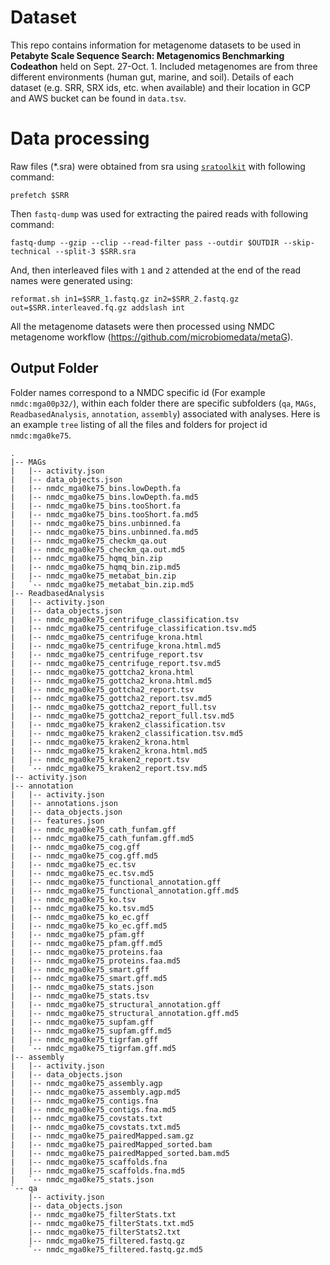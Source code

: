 # Dataset

This repo contains information for metagenome datasets to be used in **Petabyte Scale Sequence Search: Metagenomics Benchmarking Codeathon** held on Sept. 27-Oct. 1. Included metagenomes are from three different environments (human gut, marine, and soil). Details of each dataset (e.g. SRR, SRX ids, etc. when available) and their location in GCP and AWS bucket can be found in `data.tsv`.

# Data processing
Raw files (*.sra) were obtained from sra using [`sratoolkit`](https://github.com/ncbi/sra-tools) with following command:

```
prefetch $SRR
```

Then `fastq-dump` was used for extracting the paired reads with following command:

```
fastq-dump --gzip --clip --read-filter pass --outdir $OUTDIR --skip-technical --split-3 $SRR.sra
```

And, then interleaved files with `1` and `2` attended at the end of the read names were generated using:

```
reformat.sh in1=$SRR_1.fastq.gz in2=$SRR_2.fastq.gz out=$SRR.interleaved.fq.gz addslash int
```
All the metagenome datasets were then processed using NMDC metagenome workflow (https://github.com/microbiomedata/metaG). 

## Output Folder
Folder names correspond to a NMDC specific id (For example `nmdc:mga00p32/`), within each folder there are specific subfolders (`qa`, `MAGs`, `ReadbasedAnalysis`, `annotation`, `assembly`) associated with analyses. Here is an example `tree` listing of all the files and folders for project id `nmdc:mga0ke75`.

```
.
|-- MAGs
|   |-- activity.json
|   |-- data_objects.json
|   |-- nmdc_mga0ke75_bins.lowDepth.fa
|   |-- nmdc_mga0ke75_bins.lowDepth.fa.md5
|   |-- nmdc_mga0ke75_bins.tooShort.fa
|   |-- nmdc_mga0ke75_bins.tooShort.fa.md5
|   |-- nmdc_mga0ke75_bins.unbinned.fa
|   |-- nmdc_mga0ke75_bins.unbinned.fa.md5
|   |-- nmdc_mga0ke75_checkm_qa.out
|   |-- nmdc_mga0ke75_checkm_qa.out.md5
|   |-- nmdc_mga0ke75_hqmq_bin.zip
|   |-- nmdc_mga0ke75_hqmq_bin.zip.md5
|   |-- nmdc_mga0ke75_metabat_bin.zip
|   `-- nmdc_mga0ke75_metabat_bin.zip.md5
|-- ReadbasedAnalysis
|   |-- activity.json
|   |-- data_objects.json
|   |-- nmdc_mga0ke75_centrifuge_classification.tsv
|   |-- nmdc_mga0ke75_centrifuge_classification.tsv.md5
|   |-- nmdc_mga0ke75_centrifuge_krona.html
|   |-- nmdc_mga0ke75_centrifuge_krona.html.md5
|   |-- nmdc_mga0ke75_centrifuge_report.tsv
|   |-- nmdc_mga0ke75_centrifuge_report.tsv.md5
|   |-- nmdc_mga0ke75_gottcha2_krona.html
|   |-- nmdc_mga0ke75_gottcha2_krona.html.md5
|   |-- nmdc_mga0ke75_gottcha2_report.tsv
|   |-- nmdc_mga0ke75_gottcha2_report.tsv.md5
|   |-- nmdc_mga0ke75_gottcha2_report_full.tsv
|   |-- nmdc_mga0ke75_gottcha2_report_full.tsv.md5
|   |-- nmdc_mga0ke75_kraken2_classification.tsv
|   |-- nmdc_mga0ke75_kraken2_classification.tsv.md5
|   |-- nmdc_mga0ke75_kraken2_krona.html
|   |-- nmdc_mga0ke75_kraken2_krona.html.md5
|   |-- nmdc_mga0ke75_kraken2_report.tsv
|   `-- nmdc_mga0ke75_kraken2_report.tsv.md5
|-- activity.json
|-- annotation
|   |-- activity.json
|   |-- annotations.json
|   |-- data_objects.json
|   |-- features.json
|   |-- nmdc_mga0ke75_cath_funfam.gff
|   |-- nmdc_mga0ke75_cath_funfam.gff.md5
|   |-- nmdc_mga0ke75_cog.gff
|   |-- nmdc_mga0ke75_cog.gff.md5
|   |-- nmdc_mga0ke75_ec.tsv
|   |-- nmdc_mga0ke75_ec.tsv.md5
|   |-- nmdc_mga0ke75_functional_annotation.gff
|   |-- nmdc_mga0ke75_functional_annotation.gff.md5
|   |-- nmdc_mga0ke75_ko.tsv
|   |-- nmdc_mga0ke75_ko.tsv.md5
|   |-- nmdc_mga0ke75_ko_ec.gff
|   |-- nmdc_mga0ke75_ko_ec.gff.md5
|   |-- nmdc_mga0ke75_pfam.gff
|   |-- nmdc_mga0ke75_pfam.gff.md5
|   |-- nmdc_mga0ke75_proteins.faa
|   |-- nmdc_mga0ke75_proteins.faa.md5
|   |-- nmdc_mga0ke75_smart.gff
|   |-- nmdc_mga0ke75_smart.gff.md5
|   |-- nmdc_mga0ke75_stats.json
|   |-- nmdc_mga0ke75_stats.tsv
|   |-- nmdc_mga0ke75_structural_annotation.gff
|   |-- nmdc_mga0ke75_structural_annotation.gff.md5
|   |-- nmdc_mga0ke75_supfam.gff
|   |-- nmdc_mga0ke75_supfam.gff.md5
|   |-- nmdc_mga0ke75_tigrfam.gff
|   `-- nmdc_mga0ke75_tigrfam.gff.md5
|-- assembly
|   |-- activity.json
|   |-- data_objects.json
|   |-- nmdc_mga0ke75_assembly.agp
|   |-- nmdc_mga0ke75_assembly.agp.md5
|   |-- nmdc_mga0ke75_contigs.fna
|   |-- nmdc_mga0ke75_contigs.fna.md5
|   |-- nmdc_mga0ke75_covstats.txt
|   |-- nmdc_mga0ke75_covstats.txt.md5
|   |-- nmdc_mga0ke75_pairedMapped.sam.gz
|   |-- nmdc_mga0ke75_pairedMapped_sorted.bam
|   |-- nmdc_mga0ke75_pairedMapped_sorted.bam.md5
|   |-- nmdc_mga0ke75_scaffolds.fna
|   |-- nmdc_mga0ke75_scaffolds.fna.md5
|   `-- nmdc_mga0ke75_stats.json
`-- qa
    |-- activity.json
    |-- data_objects.json
    |-- nmdc_mga0ke75_filterStats.txt
    |-- nmdc_mga0ke75_filterStats.txt.md5
    |-- nmdc_mga0ke75_filterStats2.txt
    |-- nmdc_mga0ke75_filtered.fastq.gz
    `-- nmdc_mga0ke75_filtered.fastq.gz.md5

```






